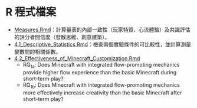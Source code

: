 # R 程式檔案

- [Measures.Rmd](Measures.Rmd)：計算量表的內部一致性（玩家特質、心流體驗）及共識評估的評分者間信度（發散思維、創意建築）。
- [4.1_Descriptive_Statistics.Rmd](4.1_Descriptive_Statistics.Rmd)：檢查兩個實驗條件的可比較性，並計算測量變數間的相關係數。
- [4.2_Effectiveness_of_Minecraft_Customization.Rmd](4.2_Effectiveness_of_Minecraft_Customization.Rmd)
  - RQ<sub>1a</sub>: Does Minecraft with integrated flow-promoting mechanics provide higher flow experience than the basic Minecraft during short-term play?
  - RQ<sub>1b</sub>: Does Minecraft with integrated flow-promoting mechanics more effectively increase creativity than the basic Minecraft after short-term play?

